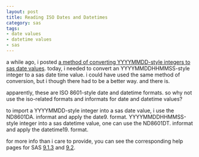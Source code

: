 ```yaml
---
layout: post
title: Reading ISO Dates and Datetimes
category: sas
tags:
- date values
- datetime values
- sas
---
```


a while ago, i posted [a method of converting YYYYMMDD-style integers to sas date values](/sas/2007/12/converting-yyyymmdd). today, i needed to convert an YYYYMMDDHHMMSS-style integer to a sas date time value. i could have used the same method of conversion, but i though there had to be a better way. and there is.

<!--more-->

apparently, these are ISO 8601-style date and datetime formats. so why not use the iso-related formats and informats for date and datetime values?

to import a YYYYMMDD-style integer into a sas date value, i use the ND8601DA. informat and apply the date9. format. YYYYMMDDHHMMSS-style integer into a sas datetime value, one can use the ND8601DT. informat and apply the datetime19. format.

for more info than i care to provide, you can see the corresponding help pages for SAS [9.1.3](http://support.sas.com/onlinedoc/913/getDoc/en/engxml.hlp/a002766164.htm) and [9.2](http://support.sas.com/documentation/cdl/en/lrdict/61724/HTML/default/a003169665.htm).
